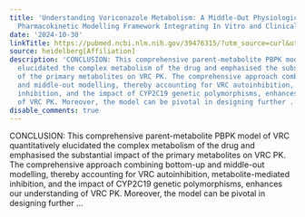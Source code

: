 ```yaml
---
title: 'Understanding Voriconazole Metabolism: A Middle-Out Physiologically-Based
  Pharmacokinetic Modelling Framework Integrating In Vitro and Clinical Insights'
date: '2024-10-30'
linkTitle: https://pubmed.ncbi.nlm.nih.gov/39476315/?utm_source=curl&utm_medium=rss&utm_campaign=pubmed-2&utm_content=1FakS-2QOkCT8HsMOQP1bCRQ4YzyumYOmxmF0moLsQ3dFB1E9V&fc=20220326224207&ff=20241031185340&v=2.18.0.post9+e462414
source: heidelberg[Affiliation]
description: 'CONCLUSION: This comprehensive parent-metabolite PBPK model of VRC quantitatively
  elucidated the complex metabolism of the drug and emphasised the substantial impact
  of the primary metabolites on VRC PK. The comprehensive approach combining bottom-up
  and middle-out modelling, thereby accounting for VRC autoinhibition, metabolite-mediated
  inhibition, and the impact of CYP2C19 genetic polymorphisms, enhances our understanding
  of VRC PK. Moreover, the model can be pivotal in designing further ...'
disable_comments: true
---
```

CONCLUSION: This comprehensive parent-metabolite PBPK model of VRC quantitatively elucidated the complex metabolism of the drug and emphasised the substantial impact of the primary metabolites on VRC PK. The comprehensive approach combining bottom-up and middle-out modelling, thereby accounting for VRC autoinhibition, metabolite-mediated inhibition, and the impact of CYP2C19 genetic polymorphisms, enhances our understanding of VRC PK. Moreover, the model can be pivotal in designing further ...